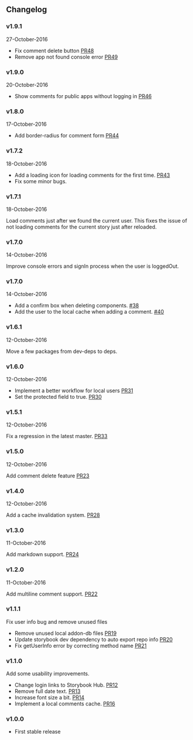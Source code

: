 ## Changelog

### v1.9.1
27-October-2016

* Fix comment delete button [PR48](https://github.com/kadirahq/storybook-addon-comments/pull/48)
* Remove app not found console error [PR49](https://github.com/kadirahq/storybook-addon-comments/pull/49)

### v1.9.0
20-October-2016

* Show comments for public apps without logging in [PR46](https://github.com/kadirahq/storybook-addon-comments/pull/46)

### v1.8.0
17-October-2016

* Add border-radius for comment form [PR44](https://github.com/kadirahq/storybook-addon-comments/pull/44)

### v1.7.2
18-October-2016

* Add a loading icon for loading comments for the first time. [PR43](https://github.com/kadirahq/storybook-addon-comments/pull/43)
* Fix some minor bugs.

### v1.7.1
18-October-2016

Load comments just after we found the current user.
This fixes the issue of not loading comments for the current story just after reloaded.

### v1.7.0
14-October-2016

Improve console errors and signIn process when the user is loggedOut.

### v1.7.0
14-October-2016

* Add a confirm box when deleting components. [#38](https://github.com/kadirahq/storybook-addon-comments/pull/38)
* Add the user to the local cache when adding a comment. [#40](https://github.com/kadirahq/storybook-addon-comments/pull/40)

### v1.6.1
12-October-2016

Move a few packages from dev-deps to deps.

### v1.6.0
12-October-2016

* Implement a better workflow for local users [PR31](https://github.com/kadirahq/storybook-addon-comments/pull/31)
* Set the protected field to true. [PR30](https://github.com/kadirahq/storybook-addon-comments/pull/30)

### v1.5.1
12-October-2016

Fix a regression in the latest master. [PR33](https://github.com/kadirahq/storybook-addon-comments/pull/33)

### v1.5.0
12-October-2016

Add comment delete feature [PR23](https://github.com/kadirahq/storybook-addon-comments/pull/23)

### v1.4.0
12-October-2016

Add a cache invalidation system. [PR28](https://github.com/kadirahq/storybook-addon-comments/pull/28)

### v1.3.0
11-October-2016

Add markdown support. [PR24](https://github.com/kadirahq/storybook-addon-comments/pull/24)

### v1.2.0
11-October-2016

Add multiline comment support. [PR22](https://github.com/kadirahq/storybook-addon-comments/pull/22)

### v1.1.1

Fix user info bug and remove unused files

* Remove unused local addon-db files [PR19](https://github.com/kadirahq/storybook-addon-comments/pull/19)
* Update storybook dev dependency to auto export repo info [PR20](https://github.com/kadirahq/storybook-addon-comments/pull/20)
* Fix getUserInfo error by correcting method name [PR21](https://github.com/kadirahq/storybook-addon-comments/pull/21)

### v1.1.0

Add some usability improvements.

* Change login links to Storybook Hub. [PR12](https://github.com/kadirahq/storybook-addon-comments/pull/12)
* Remove full date text. [PR13](https://github.com/kadirahq/storybook-addon-comments/pull/13)
* Increase font size a bit. [PR14](https://github.com/kadirahq/storybook-addon-comments/pull/14)
* Implement a local comments cache. [PR16](https://github.com/kadirahq/storybook-addon-comments/pull/16)

### v1.0.0

* First stable release
